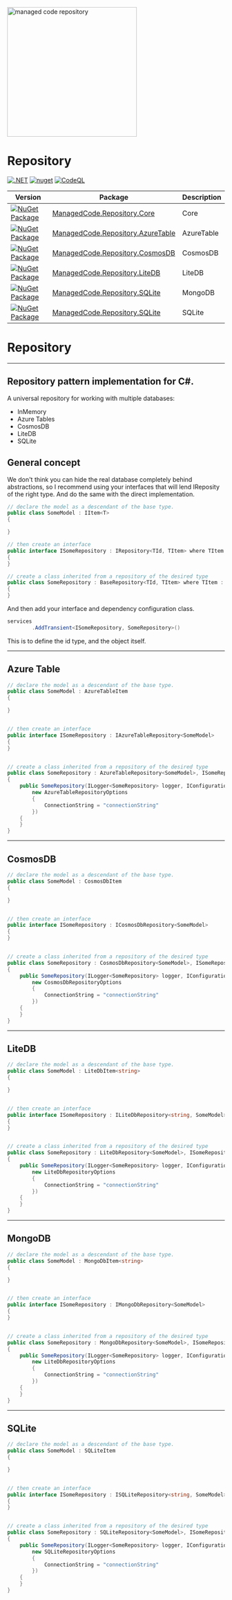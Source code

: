
<img alt="managed code repository" src="https://github.com/managed-code-hub/Repository/raw/main/logo.png" width="300px" />

# Repository
[![.NET](https://github.com/managed-code-hub/Repository/actions/workflows/dotnet.yml/badge.svg)](https://github.com/managed-code-hub/Repository/actions/workflows/dotnet.yml) 
[![nuget](https://github.com/managed-code-hub/Repository/actions/workflows/nuget.yml/badge.svg?branch=main)](https://github.com/managed-code-hub/Repository/actions/workflows/nuget.yml)
[![CodeQL](https://github.com/managed-code-hub/Repository/actions/workflows/codeql-analysis.yml/badge.svg?branch=main)](https://github.com/managed-code-hub/Repository/actions/workflows/codeql-analysis.yml)


| Version | Package | Description |
| ------- | ------- | ----------- |
|[![NuGet Package](https://img.shields.io/nuget/v/ManagedCode.Repository.Core.svg)](https://www.nuget.org/packages/ManagedCode.Repository.Core) | [ManagedCode.Repository.Core](https://www.nuget.org/packages/ManagedCode.Repository.Core) | Core |
|[![NuGet Package](https://img.shields.io/nuget/v/ManagedCode.Repository.AzureTable.svg)](https://www.nuget.org/packages/ManagedCode.Repository.AzureTable) | [ManagedCode.Repository.AzureTable](https://www.nuget.org/packages/ManagedCode.Repository.AzureTable) | AzureTable |
|[![NuGet Package](https://img.shields.io/nuget/v/ManagedCode.Repository.CosmosDB.svg)](https://www.nuget.org/packages/ManagedCode.Repository.CosmosDB) | [ManagedCode.Repository.CosmosDB](https://www.nuget.org/packages/ManagedCode.Repository.CosmosDB) | CosmosDB |
|[![NuGet Package](https://img.shields.io/nuget/v/ManagedCode.Repository.LiteDB.svg)](https://www.nuget.org/packages/ManagedCode.Repository.LiteDB) | [ManagedCode.Repository.LiteDB](https://www.nuget.org/packages/ManagedCode.Repository.LiteDB) | LiteDB |
|[![NuGet Package](https://img.shields.io/nuget/v/ManagedCode.Repository.SQLite.svg)](https://www.nuget.org/packages/ManagedCode.Repository.MongoDB) | [ManagedCode.Repository.SQLite](https://www.nuget.org/packages/ManagedCode.Repository.MongoDB) | MongoDB |
|[![NuGet Package](https://img.shields.io/nuget/v/ManagedCode.Repository.SQLite.svg)](https://www.nuget.org/packages/ManagedCode.Repository.SQLite) | [ManagedCode.Repository.SQLite](https://www.nuget.org/packages/ManagedCode.Repository.SQLite) | SQLite |




# Repository



---

## Repository pattern implementation for C#.
A universal repository for working with multiple databases:
- InMemory 
- Azure Tables
- CosmosDB
- LiteDB
- SQLite

## General concept

We don't think you can hide the real database completely behind abstractions, so I recommend using your interfaces that will lend IReposity of the right type.
And do the same with the direct implementation.

```cs
// declare the model as a descendant of the base type.
public class SomeModel : IItem<T>
{

}
```

```cs 
// then create an interface
public interface ISomeRepository : IRepository<TId, TItem> where TItem : IItem<TId>
{
}
```

```cs 
// create a class inherited from a repository of the desired type
public class SomeRepository : BaseRepository<TId, TItem> where TItem : class, IItem<TId>, new()
{
}
```

And then add your interface and dependency configuration class.
``` cs
services
        .AddTransient<ISomeRepository, SomeRepository>()
```
This is to define the id type, and the object itself.

---
## Azure Table
```cs
// declare the model as a descendant of the base type.
public class SomeModel : AzureTableItem
{

}


// then create an interface
public interface ISomeRepository : IAzureTableRepository<SomeModel>
{
}


// create a class inherited from a repository of the desired type
public class SomeRepository : AzureTableRepository<SomeModel>, ISomeRepository
{
    public SomeRepository(ILogger<SomeRepository> logger, IConfiguration config) : base(logger, 
        new AzureTableRepositoryOptions
        {
            ConnectionString = "connectionString"
        })
    {
    }
}
```
---
## CosmosDB
```cs
// declare the model as a descendant of the base type.
public class SomeModel : CosmosDbItem
{

}


// then create an interface
public interface ISomeRepository : ICosmosDbRepository<SomeModel>
{
}


// create a class inherited from a repository of the desired type
public class SomeRepository : CosmosDbRepository<SomeModel>, ISomeRepository
{
    public SomeRepository(ILogger<SomeRepository> logger, IConfiguration config) : base(logger, 
        new CosmosDbRepositoryOptions
        {
            ConnectionString = "connectionString"
        })
    {
    }
}
```
---
## LiteDB
```cs
// declare the model as a descendant of the base type.
public class SomeModel : LiteDbItem<string>
{

}


// then create an interface
public interface ISomeRepository : ILiteDbRepository<string, SomeModel>
{
}


// create a class inherited from a repository of the desired type
public class SomeRepository : LiteDbRepository<SomeModel>, ISomeRepository
{
    public SomeRepository(ILogger<SomeRepository> logger, IConfiguration config) : base(logger, 
        new LiteDbRepositoryOptions
        {
            ConnectionString = "connectionString"
        })
    {
    }
}
```
---
## MongoDB
```cs
// declare the model as a descendant of the base type.
public class SomeModel : MongoDbItem<string>
{

}


// then create an interface
public interface ISomeRepository : IMongoDbRepository<SomeModel>
{
}


// create a class inherited from a repository of the desired type
public class SomeRepository : MongoDbRepository<SomeModel>, ISomeRepository
{
    public SomeRepository(ILogger<SomeRepository> logger, IConfiguration config) : base(logger, 
        new LiteDbRepositoryOptions
        {
            ConnectionString = "connectionString"
        })
    {
    }
}
```
---
## SQLite
```cs
// declare the model as a descendant of the base type.
public class SomeModel : SQLiteItem
{

}


// then create an interface
public interface ISomeRepository : ISQLiteRepository<string, SomeModel>
{
}


// create a class inherited from a repository of the desired type
public class SomeRepository : SQLiteRepository<SomeModel>, ISomeRepository
{
    public SomeRepository(ILogger<SomeRepository> logger, IConfiguration config) : base(logger, 
        new SQLiteRepositoryOptions
        {
            ConnectionString = "connectionString"
        })
    {
    }
}
```

